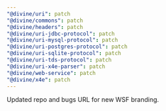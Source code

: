 ```yaml
---
"@divine/uri": patch
"@divine/commons": patch
"@divine/headers": patch
"@divine/uri-jdbc-protocol": patch
"@divine/uri-mysql-protocol": patch
"@divine/uri-postgres-protocol": patch
"@divine/uri-sqlite-protocol": patch
"@divine/uri-tds-protocol": patch
"@divine/uri-x4e-parser": patch
"@divine/web-service": patch
"@divine/x4e": patch
---
```


Updated repo and bugs URL for new WSF branding.
